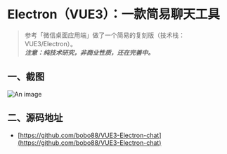 # Electron（VUE3）：一款简易聊天工具

> 参考「微信桌面应用端」做了一个简易的复刻版（技术栈：VUE3/Electron）。<br/>
> _**注意：纯技术研究，非商业性质，还在完善中。**_

## 一、截图

![An image](/images/mp/electron-demo.png)

## 二、源码地址

- [https://github.com/bobo88/VUE3-Electron-chat](https://github.com/bobo88/VUE3-Electron-chat)
